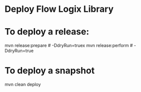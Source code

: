 # Deploy Flow Logix Library 

# To deploy a release:
mvn release:prepare # -DdryRun=truex
mvn release:perform # -DdryRun=true

# To deploy a snapshot
mvn clean deploy
